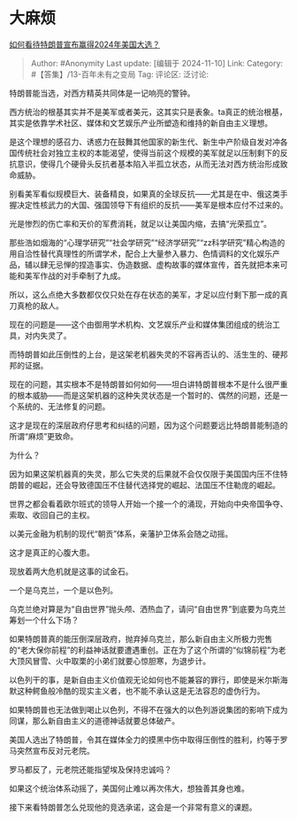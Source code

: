 # 大麻烦
[如何看待特朗普宣布赢得2024年美国大选？](https://www.zhihu.com/question/3307746073/answer/27689051428)

> Author: #Anonymity
> Last update: [编辑于 2024-11-10]
> Link:
> Category: #【答集】/13-百年未有之变局 
> Tag: 
> 评论区:
> 泛讨论:

特朗普能当选，对西方精英共同体是一记响亮的警钟。

西方统治的根基其实并不是美军或者美元，这其实只是表象。ta真正的统治根基，其实是依靠学术社区、媒体和文艺娱乐产业所塑造和维持的新自由主义理想。

是这个理想的感召力、诱惑力在鼓舞其他国家的新生代、新生中产阶级自发对冲各国传统社会对独立主权的本能渴望，使得当前这个规模的美军就足以压制剩下的反抗意识，使得几个硬骨头反抗者基本陷入半孤立状态，从而无法对西方统治形成致命威胁。

别看美军看似规模巨大、装备精良，如果真的全球反抗——尤其是在中、俄这类手握决定性核武力的大国、强国领导下有组织的反抗——美军是根本应付不过来的。

光是惨烈的伤亡率和天价的军费消耗，就足以让美国内缩，去搞“光荣孤立”。

那些浩如烟海的“心理学研究”“社会学研究”“经济学研究”“zz科学研究”精心构造的用自洽性替代真理性的所谓学术，配合上大量参入暴力、色情调料的文化娱乐产品，辅以肆无忌惮的捏造事实、伪造数据、虚构故事的媒体宣传，首先就把本来可能和美军作战的对手牵制了九成。

所以，这么点绝大多数都仅仅只处在存在状态的美军，才足以应付剩下那一成的真刀真枪的敌人。

现在的问题是——这个由御用学术机构、文艺娱乐产业和媒体集团组成的统治工具，对内失灵了。

而特朗普如此压倒性的上台，是这架老机器失灵的不容再否认的、活生生的、硬邦邦的证据。

现在的问题，其实根本不是特朗普如何如何——坦白讲特朗普根本不是什么很严重的根本威胁——而是这架机器的这种失灵状态是一个暂时的、偶然的问题，还是一个系统的、无法修复的问题。

这才是现在的深层政府仔思考和纠结的问题，因为这个问题要远比特朗普能制造的所谓“麻烦”更致命。

为什么？

因为如果这架机器真的失灵，那么它失灵的后果就不会仅仅限于美国国内压不住特朗普的崛起，还会导致德国压不住替代选择党的崛起、法国压不住勒庞的崛起。

世界之都会看着欧尔班式的领导人开始一个接一个的涌现，开始向中央帝国争夺、索取、收回自己的主权。

以美元金融为机制的现代“朝贡”体系，亲藩护卫体系会随之动摇。

这才是真正的心腹大患。

现放着两大危机就是这事的试金石。

一个是乌克兰，一个是以色列。

乌克兰绝对算是为“自由世界”抛头颅、洒热血了，请问“自由世界”到底要为乌克兰筹划一个什么下场？

如果特朗普真的能压倒深层政府，抛弃掉乌克兰，那么新自由主义所极力兜售的“老大保你前程”的利益神话就要遭遇重创。正在为了这个所谓的“似锦前程”为老大顶风冒雪、火中取栗的小弟们就要心惊胆寒，为退步计。

以色列干的事，是新自由主义价值观无论如何也不能兼容的罪行，即使是米尔斯海默这种鳄鱼般冷酷的现实主义者，也不能不承认这是无法容忍的虚伪行为。

如果特朗普也无法做到喝止以色列，不得不在强大的以色列游说集团的影响下成为同谋，那么新自由主义的道德神话就要总体破产。

美国人选出了特朗普，令其在媒体全力的摸黑中伤中取得压倒性的胜利，约等于罗马突然宣布反对元老院。

罗马都反了，元老院还能指望埃及保持忠诚吗？

如果这个统治体系动摇了，美国何止难以再次伟大，想独善其身也难。

接下来看特朗普怎么兑现他的竞选承诺，这会是一个非常有意义的课题。